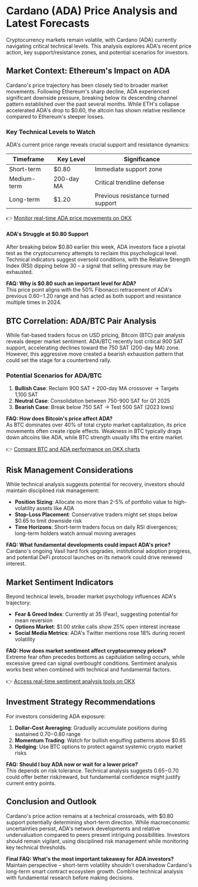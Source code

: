 # Cardano (ADA) Price Analysis and Latest Forecasts  

Cryptocurrency markets remain volatile, with Cardano (ADA) currently navigating critical technical levels. This analysis explores ADA's recent price action, key support/resistance zones, and potential scenarios for investors.  

## Market Context: Ethereum's Impact on ADA  

Cardano's price trajectory has been closely tied to broader market movements. Following Ethereum's sharp decline, ADA experienced significant downside pressure, breaking below its descending channel pattern established over the past several months. While ETH's collapse accelerated ADA's drop to $0.60, the altcoin has shown relative resilience compared to Ethereum's steeper losses.  

### Key Technical Levels to Watch  

ADA's current price range reveals crucial support and resistance dynamics:  

| Timeframe       | Key Level      | Significance                          |  
|------------------|----------------|---------------------------------------|  
| Short-term       | $0.80          | Immediate support zone                |  
| Medium-term      | 200-day MA     | Critical trendline defense            |  
| Long-term        | $1.20          | Previous resistance turned support    |  

👉 [Monitor real-time ADA price movements on OKX](https://bit.ly/okx-bonus)  

#### ADA's Struggle at $0.80 Support  

After breaking below $0.80 earlier this week, ADA investors face a pivotal test as the cryptocurrency attempts to reclaim this psychological level. Technical indicators suggest oversold conditions, with the Relative Strength Index (RSI) dipping below 30 – a signal that selling pressure may be exhausted.  

**FAQ: Why is $0.80 such an important level for ADA?**  
This price point aligns with the 50% Fibonacci retracement of ADA's previous $0.60-$1.20 range and has acted as both support and resistance multiple times in 2024.  

## BTC Correlation: ADA/BTC Pair Analysis  

While fiat-based traders focus on USD pricing, Bitcoin (BTC) pair analysis reveals deeper market sentiment. ADA/BTC recently lost critical 900 SAT support, accelerating declines toward the 750 SAT (200-day MA) zone. However, this aggressive move created a bearish exhaustion pattern that could set the stage for a countertrend rally.  

### Potential Scenarios for ADA/BTC  

1. **Bullish Case**: Reclaim 900 SAT + 200-day MA crossover → Targets 1,100 SAT  
2. **Neutral Case**: Consolidation between 750-900 SAT for Q1 2025  
3. **Bearish Case**: Break below 750 SAT → Test 500 SAT (2023 lows)  

**FAQ: How does Bitcoin's price affect ADA?**  
As BTC dominates over 40% of total crypto market capitalization, its price movements often create ripple effects. Weakness in BTC typically drags down altcoins like ADA, while BTC strength usually lifts the entire market.  

👉 [Compare BTC and ADA performance on OKX charts](https://bit.ly/okx-bonus)  

## Risk Management Considerations  

While technical analysis suggests potential for recovery, investors should maintain disciplined risk management:  

- **Position Sizing**: Allocate no more than 2-5% of portfolio value to high-volatility assets like ADA  
- **Stop-Loss Placement**: Conservative traders might set stops below $0.65 to limit downside risk  
- **Time Horizons**: Short-term traders focus on daily RSI divergences; long-term holders watch annual moving averages  

**FAQ: What fundamental developments could impact ADA's price?**  
Cardano's ongoing Vasil hard fork upgrades, institutional adoption progress, and potential DeFi protocol launches on its network could drive renewed interest.  

## Market Sentiment Indicators  

Beyond technical levels, broader market psychology influences ADA's trajectory:  

- **Fear & Greed Index**: Currently at 35 (Fear), suggesting potential for mean reversion  
- **Options Market**: $1.00 strike calls show 25% open interest increase  
- **Social Media Metrics**: ADA's Twitter mentions rose 18% during recent volatility  

**FAQ: How does market sentiment affect cryptocurrency prices?**  
Extreme fear often precedes bottoms as capitulation selling occurs, while excessive greed can signal overbought conditions. Sentiment analysis works best when combined with technical and fundamental factors.  

👉 [Access real-time sentiment analysis tools on OKX](https://bit.ly/okx-bonus)  

## Investment Strategy Recommendations  

For investors considering ADA exposure:  

1. **Dollar-Cost Averaging**: Gradually accumulate positions during sustained $0.70-$0.80 range  
2. **Momentum Trading**: Watch for bullish engulfing patterns above $0.85  
3. **Hedging**: Use BTC options to protect against systemic crypto market risks  

**FAQ: Should I buy ADA now or wait for a lower price?**  
This depends on risk tolerance. Technical analysis suggests $0.65-$0.70 could offer better risk/reward, but fundamental confidence might justify current entry points.  

## Conclusion and Outlook  

Cardano's price action remains at a technical crossroads, with $0.80 support potentially determining short-term direction. While macroeconomic uncertainties persist, ADA's network developments and relative undervaluation compared to peers present intriguing possibilities. Investors should remain vigilant, using disciplined risk management while monitoring key technical thresholds.  

**Final FAQ: What's the most important takeaway for ADA investors?**  
Maintain perspective – short-term volatility shouldn't overshadow Cardano's long-term smart contract ecosystem growth. Combine technical analysis with fundamental research before making decisions.